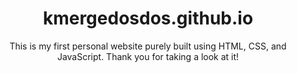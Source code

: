 <h1 align="center">
    kmergedosdos.github.io
</h1>

<p align="center">
This is my first personal website purely built using HTML, CSS, and JavaScript.
Thank you for taking a look at it!
</p>